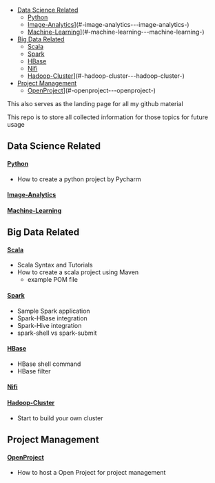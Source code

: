 - [Data Science Related](#data-science-related)
    + [Python](#-python---python-)
    + [Image-Analytics](/Image-Analytics)](#-image-analytics---image-analytics-)
    + [Machine-Learning](/Machine-Learning)](#-machine-learning---machine-learning-)
- [Big Data Related](#big-data-related)
    + [Scala](#scala)
    + [Spark](#spark)
    + [HBase](#-hbase---hbase-)
    + [Nifi](#-nifi---nifi-)
    + [Hadoop-Cluster](/Hadoop-Cluster)](#-hadoop-cluster---hadoop-cluster-)
- [Project Management](#project-management)
    + [OpenProject](/OpenProject)](#-openproject---openproject-)



This also serves as the landing page for all my github material

This repo is to store all collected information for those topics for future usage

## Data Science Related

#### [Python](/Python)
- How to create a python project by Pycharm

#### [Image-Analytics](/Image-Analytics)

#### [Machine-Learning](/Machine-Learning)

## Big Data Related

#### [Scala](/Scala)
  - Scala Syntax and Tutorials
  - How to create a scala project using Maven
    - example POM file

#### [Spark](/Spark)
  - Sample Spark application
  - Spark-HBase integration
  - Spark-Hive integration
  - spark-shell vs spark-submit

#### [HBase](/HBase)

  - HBase shell command
  - HBase filter
#### [Nifi](/Nifi)

#### [Hadoop-Cluster](/Hadoop-Cluster)
  - Start to build your own cluster

## Project Management
#### [OpenProject](/OpenProject)
  - How to host a Open Project for project management

